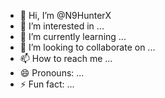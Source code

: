 - 👋 Hi, I’m @N9HunterX
- 👀 I’m interested in ...
- 🌱 I’m currently learning ...
- 💞️ I’m looking to collaborate on ...
- 📫 How to reach me ...
- 😄 Pronouns: ...
- ⚡ Fun fact: ...

<!---
N9HunterX/N9HunterX is a ✨ special ✨ repository because its `README.md` (this file) appears on your GitHub profile.
You can click the Preview link to take a look at your changes.
--->

